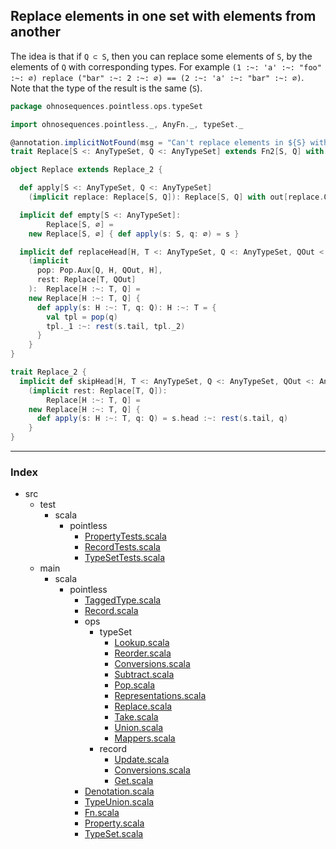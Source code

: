 
## Replace elements in one set with elements from another

The idea is that if `Q ⊂ S`, then you can replace some elements of `S`, 
by the elements of `Q` with corresponding types. For example 
`(1 :~: 'a' :~: "foo" :~: ∅) replace ("bar" :~: 2 :~: ∅) == (2 :~: 'a' :~: "bar" :~: ∅)`. 
Note that the type of the result is the same (`S`).



```scala
package ohnosequences.pointless.ops.typeSet

import ohnosequences.pointless._, AnyFn._, typeSet._

@annotation.implicitNotFound(msg = "Can't replace elements in ${S} with ${Q}")
trait Replace[S <: AnyTypeSet, Q <: AnyTypeSet] extends Fn2[S, Q] with Constant[S]

object Replace extends Replace_2 {

  def apply[S <: AnyTypeSet, Q <: AnyTypeSet]
    (implicit replace: Replace[S, Q]): Replace[S, Q] with out[replace.Out] = replace

  implicit def empty[S <: AnyTypeSet]:
        Replace[S, ∅] = 
    new Replace[S, ∅] { def apply(s: S, q: ∅) = s }

  implicit def replaceHead[H, T <: AnyTypeSet, Q <: AnyTypeSet, QOut <: AnyTypeSet]
    (implicit 
      pop: Pop.Aux[Q, H, QOut, H],
      rest: Replace[T, QOut]
    ):  Replace[H :~: T, Q] =
    new Replace[H :~: T, Q] {
      def apply(s: H :~: T, q: Q): H :~: T = {
        val tpl = pop(q)
        tpl._1 :~: rest(s.tail, tpl._2)
      }
    }
}

trait Replace_2 {
  implicit def skipHead[H, T <: AnyTypeSet, Q <: AnyTypeSet, QOut <: AnyTypeSet]
    (implicit rest: Replace[T, Q]):
        Replace[H :~: T, Q] =
    new Replace[H :~: T, Q] {
      def apply(s: H :~: T, q: Q) = s.head :~: rest(s.tail, q)
    }
}

```


------

### Index

+ src
  + test
    + scala
      + pointless
        + [PropertyTests.scala][test/scala/pointless/PropertyTests.scala]
        + [RecordTests.scala][test/scala/pointless/RecordTests.scala]
        + [TypeSetTests.scala][test/scala/pointless/TypeSetTests.scala]
  + main
    + scala
      + pointless
        + [TaggedType.scala][main/scala/pointless/TaggedType.scala]
        + [Record.scala][main/scala/pointless/Record.scala]
        + ops
          + typeSet
            + [Lookup.scala][main/scala/pointless/ops/typeSet/Lookup.scala]
            + [Reorder.scala][main/scala/pointless/ops/typeSet/Reorder.scala]
            + [Conversions.scala][main/scala/pointless/ops/typeSet/Conversions.scala]
            + [Subtract.scala][main/scala/pointless/ops/typeSet/Subtract.scala]
            + [Pop.scala][main/scala/pointless/ops/typeSet/Pop.scala]
            + [Representations.scala][main/scala/pointless/ops/typeSet/Representations.scala]
            + [Replace.scala][main/scala/pointless/ops/typeSet/Replace.scala]
            + [Take.scala][main/scala/pointless/ops/typeSet/Take.scala]
            + [Union.scala][main/scala/pointless/ops/typeSet/Union.scala]
            + [Mappers.scala][main/scala/pointless/ops/typeSet/Mappers.scala]
          + record
            + [Update.scala][main/scala/pointless/ops/record/Update.scala]
            + [Conversions.scala][main/scala/pointless/ops/record/Conversions.scala]
            + [Get.scala][main/scala/pointless/ops/record/Get.scala]
        + [Denotation.scala][main/scala/pointless/Denotation.scala]
        + [TypeUnion.scala][main/scala/pointless/TypeUnion.scala]
        + [Fn.scala][main/scala/pointless/Fn.scala]
        + [Property.scala][main/scala/pointless/Property.scala]
        + [TypeSet.scala][main/scala/pointless/TypeSet.scala]

[test/scala/pointless/PropertyTests.scala]: ../../../../../test/scala/pointless/PropertyTests.scala.md
[test/scala/pointless/RecordTests.scala]: ../../../../../test/scala/pointless/RecordTests.scala.md
[test/scala/pointless/TypeSetTests.scala]: ../../../../../test/scala/pointless/TypeSetTests.scala.md
[main/scala/pointless/TaggedType.scala]: ../../TaggedType.scala.md
[main/scala/pointless/Record.scala]: ../../Record.scala.md
[main/scala/pointless/ops/typeSet/Lookup.scala]: Lookup.scala.md
[main/scala/pointless/ops/typeSet/Reorder.scala]: Reorder.scala.md
[main/scala/pointless/ops/typeSet/Conversions.scala]: Conversions.scala.md
[main/scala/pointless/ops/typeSet/Subtract.scala]: Subtract.scala.md
[main/scala/pointless/ops/typeSet/Pop.scala]: Pop.scala.md
[main/scala/pointless/ops/typeSet/Representations.scala]: Representations.scala.md
[main/scala/pointless/ops/typeSet/Replace.scala]: Replace.scala.md
[main/scala/pointless/ops/typeSet/Take.scala]: Take.scala.md
[main/scala/pointless/ops/typeSet/Union.scala]: Union.scala.md
[main/scala/pointless/ops/typeSet/Mappers.scala]: Mappers.scala.md
[main/scala/pointless/ops/record/Update.scala]: ../record/Update.scala.md
[main/scala/pointless/ops/record/Conversions.scala]: ../record/Conversions.scala.md
[main/scala/pointless/ops/record/Get.scala]: ../record/Get.scala.md
[main/scala/pointless/Denotation.scala]: ../../Denotation.scala.md
[main/scala/pointless/TypeUnion.scala]: ../../TypeUnion.scala.md
[main/scala/pointless/Fn.scala]: ../../Fn.scala.md
[main/scala/pointless/Property.scala]: ../../Property.scala.md
[main/scala/pointless/TypeSet.scala]: ../../TypeSet.scala.md